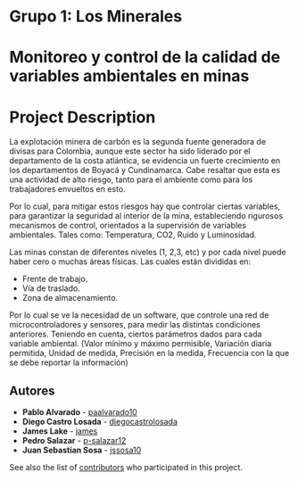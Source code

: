 # Grupo 1: Los Minerales 

# Monitoreo y control de la calidad de variables ambientales en minas 

# Project Description
La explotación minera de carbón es la segunda fuente generadora de divisas para Colombia, aunque este sector ha sido liderado por el departamento de la costa atlántica, se evidencia un fuerte crecimiento en los departamentos de Boyacá y Cundinamarca. Cabe resaltar que esta es una actividad de alto riesgo, tanto para el ambiente como para los trabajadores envueltos en esto. 

Por lo cual, para mitigar estos riesgos hay que controlar ciertas variables, para garantizar la seguridad al interior de la mina, estableciendo rigurosos mecanismos de control, orientados a la supervisión de variables ambientales. Tales como: Temperatura, CO2, Ruido y Luminosidad.

Las minas constan de diferentes niveles (1, 2,3, etc) y por cada nivel puede haber cero o muchas áreas físicas. Las cuales están divididas en:
* Frente de trabajo.
* Vía de traslado.
* Zona de almacenamiento.

Por lo cual se ve la necesidad de un software, que controle una red de microcontroladores y sensores, para medir las distintas condiciones anteriores. Teniendo en cuenta, ciertos parámetros dados para cada variable ambiental. (Valor mínimo y máximo permisible,
Variación diaria permitida, Unidad de medida, Precisión en la medida, Frecuencia con la que se debe reportar la información)

## Autores

* **Pablo Alvarado** - [paalvarado10](https://github.com/paalvarado10)
* **Diego Castro Losada** - [diegocastrolosada](https://github.com/diegocastrolosada)
* **James Lake** - [james](https://github.com/jssosa10)
* **Pedro Salazar** - [p-salazar12](https://github.com/p-salazar12)
* **Juan Sebastian Sosa** - [jssosa10](https://github.com/jssosa10)

See also the list of [contributors](https://github.com/your/project/contributors) who participated in this project.

